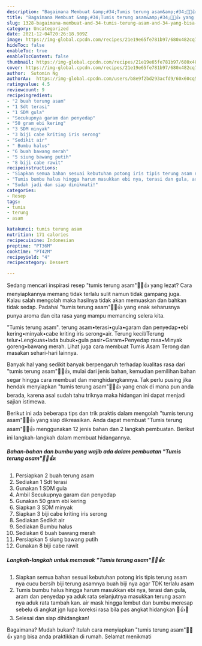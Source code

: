 ```yaml
---
description: "Bagaimana Membuat &amp;#34;Tumis terung asam&amp;#34;🙏😘👍 yang Bisa Manjain Lidah"
title: "Bagaimana Membuat &amp;#34;Tumis terung asam&amp;#34;🙏😘👍 yang Bisa Manjain Lidah"
slug: 1328-bagaimana-membuat-and-34-tumis-terung-asam-and-34-yang-bisa-manjain-lidah
category: Uncategorized
date: 2021-12-04T20:26:18.909Z
image: https://img-global.cpcdn.com/recipes/21e19e65fe781b97/680x482cq70/tumis-terung-asam-foto-resep-utama.jpg
hideToc: false
enableToc: true
enableTocContent: false
thumbnail: https://img-global.cpcdn.com/recipes/21e19e65fe781b97/680x482cq70/tumis-terung-asam-foto-resep-utama.jpg
cover: https://img-global.cpcdn.com/recipes/21e19e65fe781b97/680x482cq70/tumis-terung-asam-foto-resep-utama.jpg
author:  Sutomin Ng
authorAv:  https://img-global.cpcdn.com/users/b8e9f2bd293acfd9/60x60cq50/avatar.jpg
ratingvalue: 4.5
reviewcount: 9
recipeingredient:
- "2 buah terung asam"
- "1 Sdt terasi"
- "1 SDM gula"
- "Secukupnya garam dan penyedap"
- "50 gram ebi kering"
- "3 SDM minyak"
- "3 biji cabe kriting iris serong"
- "Sedikit air"
- " Bumbu halus"
- "6 buah bawang merah"
- "5 siung bawang putih"
- "8 biji cabe rawit"
recipeinstructions:
- "Siapkan semua bahan sesuai kebutuhan potong iris tipis terung asam nya cucu bersih biji terung asamnya buah biji nya agar TDK terlalu asam"
- "Tumis bumbu halus hingga harum masukkan ebi nya, terasi dan gula, aram dan penyedap ya aduk rata selanjutnya masukkan terung asam nya aduk rata tambah kan. air mask hingga lembut dan bumbu meresap sebelu di angkat jgn lupa koreksi rasa bila pas angkat hidangkan 🙏👍😘"
- "Sudah jadi dan siap dinikmati!"
categories:
- Resep
tags:
- tumis
- terung
- asam

katakunci: tumis terung asam 
nutrition: 171 calories
recipecuisine: Indonesian
preptime: "PT36M"
cooktime: "PT42M"
recipeyield: "4"
recipecategory: Dessert

---
```



Sedang mencari inspirasi resep &#34;tumis terung asam&#34;🙏😘👍 yang lezat? Cara menyiapkannya memang tidak terlalu sulit namun tidak gampang juga. Kalau salah mengolah maka hasilnya tidak akan memuaskan dan bahkan tidak sedap. Padahal &#34;tumis terung asam&#34;🙏😘👍 yang enak seharusnya punya aroma dan cita rasa yang mampu memancing selera kita.


&#34;Tumis terung asam&#34;. terung asam•terasi•gula•garam dan penyedap•ebi kering•minyak•cabe kriting iris serong•air. Terung kecil/Terung telur•Lengkuas•lada bubuk•gula pasir•Garam•Penyedap rasa•Minyak goreng•bawang merah. Lihat juga cara membuat Tumis Asam Terong dan masakan sehari-hari lainnya.

Banyak hal yang sedikit banyak berpengaruh terhadap kualitas rasa dari &#34;tumis terung asam&#34;🙏😘👍, mulai dari jenis bahan, kemudian pemilihan bahan segar hingga cara membuat dan menghidangkannya. Tak perlu pusing jika hendak menyiapkan &#34;tumis terung asam&#34;🙏😘👍 yang enak di mana pun anda berada, karena asal sudah tahu triknya maka hidangan ini dapat menjadi sajian istimewa.


Berikut ini ada beberapa tips dan trik praktis dalam mengolah &#34;tumis terung asam&#34;🙏😘👍 yang siap dikreasikan. Anda dapat membuat &#34;Tumis terung asam&#34;🙏😘👍 menggunakan 12 jenis bahan dan 2 langkah pembuatan. Berikut ini langkah-langkah dalam membuat hidangannya.

<!--inarticleads1-->

##### Bahan-bahan dan bumbu yang wajib ada dalam pembuatan &#34;Tumis terung asam&#34;🙏😘👍:

1. Persiapkan 2 buah terung asam
1. Sediakan 1 Sdt terasi
1. Gunakan 1 SDM gula
1. Ambil Secukupnya garam dan penyedap
1. Gunakan 50 gram ebi kering
1. Siapkan 3 SDM minyak
1. Siapkan 3 biji cabe kriting iris serong
1. Sediakan Sedikit air
1. Sediakan  Bumbu halus
1. Sediakan 6 buah bawang merah
1. Persiapkan 5 siung bawang putih
1. Gunakan 8 biji cabe rawit




<!--inarticleads2-->

##### Langkah-langkah untuk memasak &#34;Tumis terung asam&#34;🙏😘👍:

1. Siapkan semua bahan sesuai kebutuhan potong iris tipis terung asam nya cucu bersih biji terung asamnya buah biji nya agar TDK terlalu asam
1. Tumis bumbu halus hingga harum masukkan ebi nya, terasi dan gula, aram dan penyedap ya aduk rata selanjutnya masukkan terung asam nya aduk rata tambah kan. air mask hingga lembut dan bumbu meresap sebelu di angkat jgn lupa koreksi rasa bila pas angkat hidangkan 🙏👍😘
1. Selesai dan siap dihidangkan!



Bagaimana? Mudah bukan? Itulah cara menyiapkan &#34;tumis terung asam&#34;🙏😘👍 yang bisa anda praktikkan di rumah. Selamat menikmati
